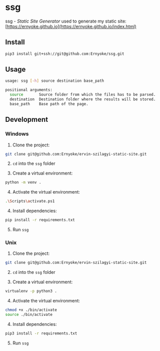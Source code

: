 # ssg

ssg - *Static Site Generator* used to generate my static site: [https://ernyoke.github.io](https://ernyoke.github.io/index.html)

## Install

```bash
pip3 install git+ssh://git@github.com:Ernyoke/ssg.git
```

## Usage

```bash
usage: ssg [-h] source destination base_path

positional arguments:
  source       Source folder from which the files has to be parsed.
  destination  Destination folder where the results will be stored.
  base_path    Base path of the page.
```

## Development

### Windows

1. Clone the project:
   
```bash
git clone git@github.com:Ernyoke/ervin-szilagyi-static-site.git
```

2. `cd` into the `ssg` folder
   
3. Create a virtual environment:

```bash
python -m venv .
```

4. Activate the virtual environment:

```bash
.\Scripts\activate.ps1
```

4. Install dependencies:

```bash
pip install -r requirements.txt
```

5. Run `ssg`

### Unix

1. Clone the project:
   
```bash
git clone git@github.com:Ernyoke/ervin-szilagyi-static-site.git
```

2. `cd` into the `ssg` folder
   
3. Create a virtual environment:

```bash
virtualenv -p python3 .
```

4. Activate the virtual environment:

```bash
chmod +x ./bin/activate
source ./bin/activate
```

4. Install dependencies:

```bash
pip3 install -r requirements.txt
```
5. Run `ssg`